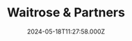 ---
date: 2024-05-18T11:27:58.000Z
title: Waitrose & Partners
latitude: 52.03558142417081
longitude: 0.7317279136050154
category: checkin
---